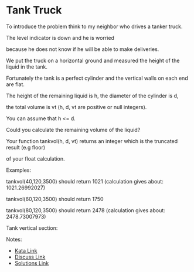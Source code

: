 # Tank Truck

To introduce the problem think to my neighbor who drives a tanker truck. 

The level indicator is down and he is worried

because he does not know if he will be able to make deliveries. 

We put the truck on a horizontal ground and measured the height of the liquid in the tank.

Fortunately the tank is a perfect cylinder and the vertical walls on each end are flat.

The height of the remaining liquid is h, the diameter of the cylinder is d,

the total volume is vt (h, d, vt are positive or null integers). 

You can assume that h <= d.

Could you calculate the remaining volume of the liquid?

Your function tankvol(h, d, vt) returns an integer which is the truncated result (e.g floor)

of your float calculation.

Examples:

tankvol(40,120,3500) should return 1021 (calculation gives about: 1021.26992027)



tankvol(60,120,3500) should return 1750



tankvol(80,120,3500) should return 2478 (calculation gives about: 2478.73007973)



Tank vertical section:

Notes:

- [Kata Link](https://www.codewars.com/kata/55f3da49e83ca1ddae0000ad)
- [Discuss Link](https://www.codewars.com/kata/55f3da49e83ca1ddae0000ad/discuss)
- [Solutions Link](https://www.codewars.com/kata/55f3da49e83ca1ddae0000ad/solutions)
